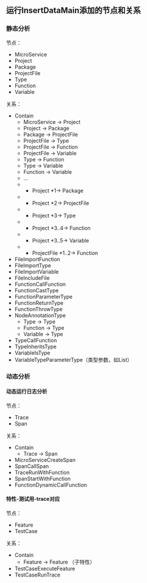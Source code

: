 
## 运行InsertDataMain添加的节点和关系

### 静态分析

节点：

- MicroService
- Project
- Package
- ProjectFile
- Type
- Function
- Variable

关系：

- Contain
  - MicroService -> Project
  - Project -> Package
  - Package -> ProjectFile
  - ProjectFile -> Type
  - ProjectFile -> Function
  - ProjectFile -> Variable
  - Type -> Function
  - Type -> Variable
  - Function -> Variable
  - ...
  - * Project *1-> Package
  - * Project *2-> ProjectFile
  - * Project *3-> Type
  - * Project *3..4-> Function
  - * Project *3..5-> Variable
  - * ProjectFile *1..2-> Function
- FileImportFunction
- FileImportType
- FileImportVariable
- FileIncludeFile
- FunctionCallFunction
- FunctionCastType
- FunctionParameterType
- FunctionReturnType
- FunctionThrowType
- NodeAnnotationType
  - Type -> Type
  - Function -> Type
  - Variable -> Type
- TypeCallFunction
- TypeInheritsType
- VariableIsType
- VariableTypeParameterType（类型参数，如List<Type>）

### 动态分析

#### 动态运行日志分析

节点：

- Trace
- Span

关系：

- Contain
  - Trace -> Span
- MicroServiceCreateSpan
- SpanCallSpan
- TraceRunWithFunction
- SpanStartWithFunction
- FunctionDynamicCallFunction

#### 特性-测试用-trace对应

节点：

- Feature
- TestCase

关系：

- Contain
  - Feature -> Feature （子特性）
- TestCaseExecuteFeature
- TestCaseRunTrace
